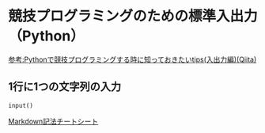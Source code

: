 # 競技プログラミングのための標準入出力（Python）
[参考:Pythonで競技プログラミングする時に知っておきたいtips(入出力編)(Qiita)](https://qiita.com/lethe2211/items/6cbade2bc547649bc040#1%E8%A1%8C%E3%81%AB%E6%96%87%E5%AD%97%E5%88%971%E3%81%A4%E3%81%AE%E5%85%A5%E5%8A%9B)

## 1行に1つの文字列の入力
~~~
input()
~~~


[Markdown記法チートシート](https://qiita.com/Qiita/items/c686397e4a0f4f11683d)
